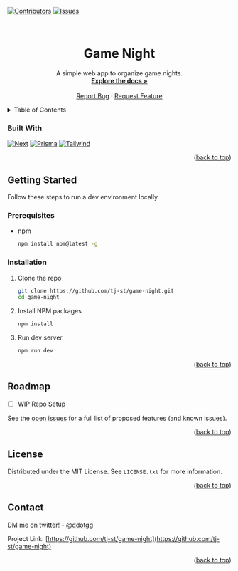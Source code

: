<div id="top"></div>
<!--
*** Thanks for checking out the Best-README-Template. If you have a suggestion
*** that would make this better, please fork the repo and create a pull request
*** or simply open an issue with the tag "enhancement".
*** Don't forget to give the project a star!
*** Thanks again! Now go create something AMAZING! :D
-->



<!-- PROJECT SHIELDS -->
<!--
*** I'm using markdown "reference style" links for readability.
*** Reference links are enclosed in brackets [ ] instead of parentheses ( ).
*** See the bottom of this document for the declaration of the reference variables
*** for contributors-url, forks-url, etc. This is an optional, concise syntax you may use.
*** https://www.markdownguide.org/basic-syntax/#reference-style-links
-->
[![Contributors][contributors-shield]][contributors-url]
[![Issues][issues-shield]][issues-url]


<!-- PROJECT LOGO -->
<br />
<h1 align="center">Game Night</h3>
  <p align="center">
    A simple web app to organize game nights.
    <br />
    <a href="https://github.com/tj-st/repo_name"><strong>Explore the docs »</strong></a>
    <br />
    <br />
    <a href="https://github.com/tj-st/game-night/issues">Report Bug</a>
    ·
    <a href="https://github.com/tj-st/repo_name/issues">Request Feature</a>
  </p>
</div>



<!-- TABLE OF CONTENTS -->
<details>
  <summary>Table of Contents</summary>
  <ol>
    <li>
      <a href="#about-the-project">About The Project</a>
      <ul>
        <li><a href="#built-with">Built With</a></li>
      </ul>
    </li>
    <li>
      <a href="#getting-started">Getting Started</a>
      <ul>
        <li><a href="#prerequisites">Prerequisites</a></li>
        <li><a href="#installation">Installation</a></li>
      </ul>
    </li>
    <li><a href="#usage">Usage</a></li>
    <li><a href="#roadmap">Roadmap</a></li>
    <li><a href="#contributing">Contributing</a></li>
    <li><a href="#license">License</a></li>
    <li><a href="#contact">Contact</a></li>
    <li><a href="#acknowledgments">Acknowledgments</a></li>
  </ol>
</details>


### Built With

[![Next][Next.js]][Next-url]
[![Prisma][Prisma]][Prisma-url]
[![Tailwind][Tailwind]][Tailwind-url]

<p align="right">(<a href="#top">back to top</a>)</p>

<!-- GETTING STARTED -->
## Getting Started

Follow these steps to run a dev environment locally.

### Prerequisites

* npm
  ```sh
  npm install npm@latest -g
  ```

### Installation

1. Clone the repo
   ```sh
   git clone https://github.com/tj-st/game-night.git
   cd game-night
   ```
2. Install NPM packages
   ```sh
   npm install
   ```
3. Run dev server
   ```sh
   npm run dev
   ```

<p align="right">(<a href="#top">back to top</a>)</p>



<!-- ROADMAP -->
## Roadmap

- [ ] WIP Repo Setup

See the [open issues](https://github.com/tj-st/game-night/issues) for a full list of proposed features (and known issues).

<p align="right">(<a href="#top">back to top</a>)</p>



<!-- LICENSE -->
## License

Distributed under the MIT License. See `LICENSE.txt` for more information.

<p align="right">(<a href="#top">back to top</a>)</p>



<!-- CONTACT -->
## Contact

DM me on twitter! - [@ddotgg](https://twitter.com/ddotgg)

Project Link: [https://github.com/tj-st/game-night](https://github.com/tj-st/game-night)

<p align="right">(<a href="#top">back to top</a>)</p>


<!-- MARKDOWN LINKS & IMAGES -->
<!-- https://www.markdownguide.org/basic-syntax/#reference-style-links -->
[contributors-shield]: https://img.shields.io/github/contributors/tj-st/game-night.svg?style=for-the-badge
[contributors-url]: https://github.com/tj-st/game-night/graphs/contributors
[issues-shield]: https://img.shields.io/github/issues/tj-st/game-night.svg?style=for-the-badge
[issues-url]: https://github.com/tj-st/game-night/issues
[Next.js]: https://img.shields.io/badge/next.js-000000?style=for-the-badge&logo=nextdotjs&logoColor=white
[Next-url]: https://nextjs.org/
[Prisma]: https://img.shields.io/badge/prisma-2D3748?style=for-the-badge&logo=prisma&logoColor=white
[Prisma-url]: https://www.prisma.io/
[Tailwind]: https://img.shields.io/badge/tailwindcss-06B6D4?style=for-the-badge&logo=tailwindcss&logoColor=white
[Tailwind-url]: https://tailwindcss.com/
